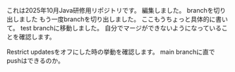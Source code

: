 これは2025年10月Java研修用リポジトリです。
編集しました。
branchを切り出しました
もう一度branchを切り出しました。
ここもうちょっと具体的に書いて。
test branchに移動しました。
自分でマージができないようになっていることを確認します。


Restrict updatesをオフにした時の挙動を確認します。
main branchに直でpushはできるのか。
